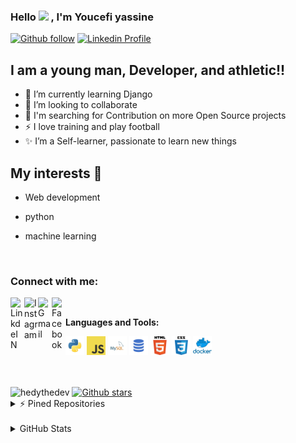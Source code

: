 ### Hello <img src="https://media.giphy.com/media/hvRJCLFzcasrR4ia7z/giphy.gif" width="25px"> , I'm Youcefi yassine

<a href="https://github.com/yani27"><img src="https://img.shields.io/badge/follow-%23100000.svg?&style=for-the-badge&logo=github&logoColor=white" alt="Github follow"/></a>
<a href="https://www.linkedin.com/in/yassine-youcefi-1392b1120/"><img src="https://img.shields.io/badge/linkedin-%230077B5.svg?&style=for-the-badge&logo=linkedin&logoColor=white" alt="Linkedin Profile"/></a> &nbsp;

## I am a young man, Developer, and athletic!!

- 🔭 I’m currently learning Django
- 👯 I’m looking to collaborate
- 🥅 I'm searching for Contribution on more Open Source projects
- ⚡ I love training and play football
- ✨ I’m a Self-learner, passionate to learn new things

## My interests 💙

- Web development
- python
- machine learning

  <br/>

### Connect with me:

<a target="_blank" href="https://www.linkedin.com/in/yassine-youcefi-1392b1120/">
  <img align="left" alt="LinkdeIN" width="22px" src="https://cdn.jsdelivr.net/npm/simple-icons@v3/icons/linkedin.svg" />
</a>

<a target="_blank" href="https://www.instagram.com/youcefi_yani/">
  <img align="left" alt="Instagram" width="22px" src="https://cdn.jsdelivr.net/npm/simple-icons@v3/icons/instagram.svg" />
</a>

<a target="_blank" href="mailto:yanilacamora@gmail.com">
  <img align="left" alt="Gmail" width="22px" src="https://cdn.jsdelivr.net/npm/simple-icons@v3/icons/gmail.svg" />
</a>
<a target="_blank" href="https://www.facebook.com/yani.capital/">
  <img align="left" alt="Facebook" width="22px" src="https://cdn.jsdelivr.net/npm/simple-icons@v3/icons/facebook.svg" />
</a>

<br/>

**Languages and Tools:**

<code><img height="30" src="https://raw.githubusercontent.com/github/explore/80688e429a7d4ef2fca1e82350fe8e3517d3494d/topics/python/python.png"></code>
<code><img height="30" src="https://raw.githubusercontent.com/github/explore/80688e429a7d4ef2fca1e82350fe8e3517d3494d/topics/javascript/javascript.png"></code>
<code><img height="30" src="https://raw.githubusercontent.com/github/explore/80688e429a7d4ef2fca1e82350fe8e3517d3494d/topics/mysql/mysql.png"></code>
<code><img height="30" src="https://raw.githubusercontent.com/github/explore/80688e429a7d4ef2fca1e82350fe8e3517d3494d/topics/sql/sql.png"></code>
<code><img height="30" src="https://raw.githubusercontent.com/github/explore/80688e429a7d4ef2fca1e82350fe8e3517d3494d/topics/html/html.png"></code>
<code><img height="30" src="https://raw.githubusercontent.com/github/explore/80688e429a7d4ef2fca1e82350fe8e3517d3494d/topics/css/css.png"></code>
<code><img height="30" src="https://raw.githubusercontent.com/github/explore/80688e429a7d4ef2fca1e82350fe8e3517d3494d/topics/docker/docker.png"></code>

<br/>

<br/>
<img src="https://komarev.com/ghpvc/?username=yani27" alt="hedythedev"/>
<a href="https://github.com/yani27"><img src="https://img.shields.io/github/stars/yani27?color=blue&style=flat-box&logo=github" alt="Github stars"/></a>

<details>
     <br/>
<summary>⚡ Pined Repositories</summary>

[![ReadMe Card](https://github-readme-stats.vercel.app/api/pin/?username=yani27&repo=web-scraping-nike-website&show_icons=true&theme=chartreuse-dark)](https://github.com/yani27/web-scraping-nike-website)
[![ReadMe Card](https://github-readme-stats.vercel.app/api/pin/?username=yani27&repo=violence_detection&show_icons=true&theme=chartreuse-dark)](https://github.com/yani27/violence_detection)

[![ReadMe Card](https://github-readme-stats.vercel.app/api/pin/?username=yani27&repo=my_portfolio&show_icons=true&theme=chartreuse-dark)](https://github.com/yani27/my_portfolio)

 <br/>
</details>

<br/>

<details>
     <br/>
<summary>GitHub Stats</summary>
<center><img align="left" alt="yani's GitHub Stats" src="https://github-readme-stats.codestackr.vercel.app/api?username=yani27&show_icons=true&theme=radical" /></center>
 <br/>
</details>
